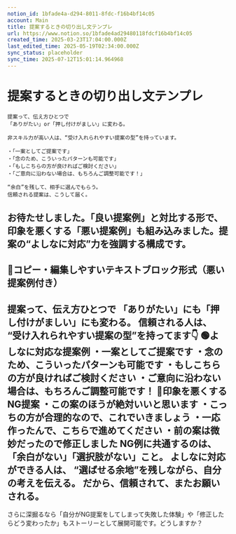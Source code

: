 ```yaml
---
notion_id: 1bfade4a-d294-8011-8fdc-f16b4bf14c05
account: Main
title: 提案するときの切り出し文テンプレ
url: https://www.notion.so/1bfade4ad29480118fdcf16b4bf14c05
created_time: 2025-03-23T17:04:00.000Z
last_edited_time: 2025-05-19T02:34:00.000Z
sync_status: placeholder
sync_time: 2025-07-12T15:01:14.964968
---
```

# 提案するときの切り出し文テンプレ

```plain text
提案って、伝え方ひとつで
「ありがたい」or「押し付けがましい」に変わる。

非スキル力が高い人は、“受け入れられやすい提案の型”を持っています。

・「一案としてご提案です」
・「念のため、こういったパターンも可能です」
・「もしこちらの方が良ければご検討ください」
・「ご意向に沿わない場合は、もちろんご調整可能です！」

“余白”を残して、相手に選んでもらう。
信頼される提案は、こうして届く。
```
お待たせしました。「良い提案例」と対比する形で、印象を悪くする「悪い提案例」も組み込みました。提案の“よしなに対応”力を強調する構成です。
---
## 📄コピー・編集しやすいテキストブロック形式（悪い提案例付き）
提案って、伝え方ひとつで
「ありがたい」にも「押し付けがましい」にも変わる。
信頼される人は、
“受け入れられやすい提案の型”を持ってます👇
🟢よしなに対応な提案例
・一案としてご提案です
・念のため、こういったパターンも可能です
・もしこちらの方が良ければご検討ください
・ご意向に沿わない場合は、もちろんご調整可能です！
🛑印象を悪くするNG提案
・この案のほうが絶対いいと思います
・こっちの方が合理的なので、これでいきましょう
・一応作ったんで、こちらで進めてください
・前の案は微妙だったので修正しました
NG例に共通するのは、「余白がない」「選択肢がない」こと。
よしなに対応ができる人は、
“選ばせる余地”を残しながら、自分の考えを伝える。
だから、信頼されて、またお願いされる。
---
さらに深掘るなら「自分がNG提案をしてしまって失敗した体験」や「修正したらどう変わったか」もストーリーとして展開可能です。どうしますか？